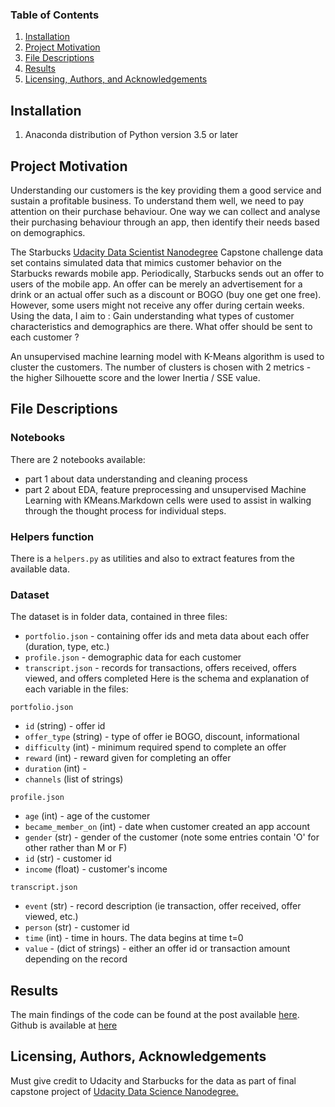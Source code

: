 
### Table of Contents

1. [Installation](#installation)
2. [Project Motivation](#motivation)
3. [File Descriptions](#files)
4. [Results](#results)
5. [Licensing, Authors, and Acknowledgements](#licensing)

## Installation <a name="installation"></a>

1. Anaconda distribution of Python version 3.5 or later

## Project Motivation<a name="motivation"></a>

Understanding our customers is the key providing them a good service and sustain a profitable business. To understand them well, we need to pay attention on their purchase behaviour. One way we can collect and analyse their purchasing behaviour through an app, then identify their needs based on demographics.

The Starbucks [Udacity Data Scientist Nanodegree](https://www.udacity.com/course/data-scientist-nanodegree--nd025) Capstone challenge data set contains simulated data that mimics customer behavior on the Starbucks rewards mobile app. Periodically, Starbucks sends out an offer to users of the mobile app. An offer can be merely an advertisement for a drink or an actual offer such as a discount or BOGO (buy one get one free). However, some users might not receive any offer during certain weeks.
Using the data, I aim to :
Gain understanding what types of customer characteristics and demographics are there.
What offer should be sent to each customer ?

An unsupervised machine learning model with K-Means algorithm is used to cluster the customers. The number of clusters is chosen with 2 metrics - the higher Silhouette score and the lower Inertia / SSE value.


## File Descriptions <a name="files"></a>

### Notebooks
There  are 2 notebooks available:
- part 1 about data understanding and cleaning process
- part 2 about EDA, feature preprocessing and unsupervised Machine Learning with KMeans.Markdown cells were used to assist in walking through the thought process for individual steps.

### Helpers function
There is a `helpers.py` as utilities and also to extract features from the available data.

### Dataset
The dataset is in folder data, contained in three files:

- `portfolio.json` - containing offer ids and meta data about each offer (duration, type, etc.)
- `profile.json` - demographic data for each customer
- `transcript.json` - records for transactions, offers received, offers viewed, and offers completed
Here is the schema and explanation of each variable in the files:

`portfolio.json`
- `id` (string) - offer id
- `offer_type` (string) - type of offer ie BOGO, discount, informational
- `difficulty` (int) - minimum required spend to complete an offer
- `reward` (int) - reward given for completing an offer
- `duration` (int) -
- `channels` (list of strings)

`profile.json`
- `age` (int) - age of the customer
- `became_member_on` (int) - date when customer created an app account
- `gender` (str) - gender of the customer (note some entries contain 'O' for other rather than M or F)
- `id` (str) - customer id
- `income` (float) - customer's income

`transcript.json`
- `event` (str) - record description (ie transaction, offer received, offer viewed, etc.)
- `person` (str) - customer id
- `time` (int) - time in hours. The data begins at time t=0
- `value` - (dict of strings) - either an offer id or transaction amount depending on the record


## Results<a name="results"></a>

The main findings of the code can be found at the post available [here](https://medium.com/@jeffrisandy/investigating-starbucks-customers-segmentation-using-unsupervised-machine-learning-10b2ac0cfd3b). Github is available at [here](https://github.com/jeffrisandy/starbuck_capstone)

## Licensing, Authors, Acknowledgements<a name="licensing"></a>

Must give credit to Udacity and Starbucks for the data as part of final capstone project of [Udacity Data Science Nanodegree.](https://www.udacity.com/course/data-scientist-nanodegree--nd025)
